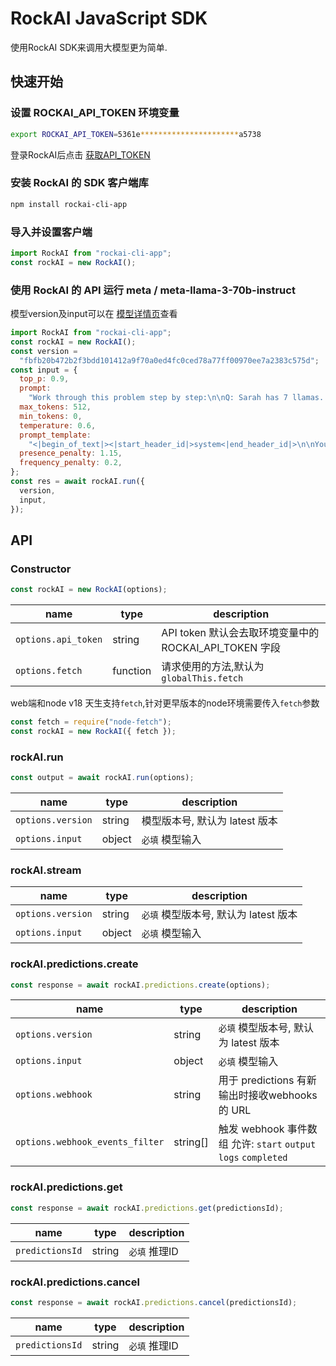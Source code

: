 # RockAI JavaScript SDK

使用RockAI SDK来调用大模型更为简单.

## 快速开始

### 设置 ROCKAI_API_TOKEN 环境变量

```sh
export ROCKAI_API_TOKEN=5361e**********************a5738
```

登录RockAI后点击 [获取API_TOKEN](https://www.rockai.online/setting/token)

### 安装 RockAI 的 SDK 客户端库

```sh
npm install rockai-cli-app
```

### 导入并设置客户端

```javascript
import RockAI from "rockai-cli-app";
const rockAI = new RockAI();
```

### 使用 RockAI 的 API 运行 meta / meta-llama-3-70b-instruct

模型version及input可以在 [模型详情页](https://www.rockai.online/models/meta/meta-llama-3-70b-instruct/)查看

```javascript
import RockAI from "rockai-cli-app";
const rockAI = new RockAI();
const version =
  "fbfb20b472b2f3bdd101412a9f70a0ed4fc0ced78a77ff00970ee7a2383c575d";
const input = {
  top_p: 0.9,
  prompt:
    "Work through this problem step by step:\n\nQ: Sarah has 7 llamas. Her friend gives her 3 more trucks of llamas. Each truck has 5 llamas. How many llamas does Sarah have in total?",
  max_tokens: 512,
  min_tokens: 0,
  temperature: 0.6,
  prompt_template:
    "<|begin_of_text|><|start_header_id|>system<|end_header_id|>\n\nYou are a helpful assistant<|eot_id|><|start_header_id|>user<|end_header_id|>\n\n{prompt}<|eot_id|><|start_header_id|>assistant<|end_header_id|>\n\n",
  presence_penalty: 1.15,
  frequency_penalty: 0.2,
};
const res = await rockAI.run({
  version,
  input,
});
```

## API

### Constructor

```javascript
const rockAI = new RockAI(options);
```

| name                | type     | description                                            |
| ------------------- | -------- | ------------------------------------------------------ |
| `options.api_token` | string   | API token 默认会去取环境变量中的 ROCKAI_API_TOKEN 字段 |
| `options.fetch`     | function | 请求使用的方法,默认为`globalThis.fetch`                |

web端和node v18 天生支持`fetch`,针对更早版本的node环境需要传入`fetch`参数

```javascript
const fetch = require("node-fetch");
const rockAI = new RockAI({ fetch });
```

### rockAI.run

```javascript
const output = await rockAI.run(options);
```

| name              | type   | description                    |
| ----------------- | ------ | ------------------------------ |
| `options.version` | string | 模型版本号, 默认为 latest 版本 |
| `options.input`   | object | `必填` 模型输入                |

### rockAI.stream

| name              | type   | description                           |
| ----------------- | ------ | ------------------------------------- |
| `options.version` | string | `必填` 模型版本号, 默认为 latest 版本 |
| `options.input`   | object | `必填` 模型输入                       |

### rockAI.predictions.create

```javascript
const response = await rockAI.predictions.create(options);
```

| name                            | type     | description                                                      |
| ------------------------------- | -------- | ---------------------------------------------------------------- |
| `options.version`               | string   | `必填` 模型版本号, 默认为 latest 版本                            |
| `options.input`                 | object   | `必填` 模型输入                                                  |
| `options.webhook`               | string   | 用于 predictions 有新输出时接收webhooks的 URL                    |
| `options.webhook_events_filter` | string[] | 触发 webhook 事件数组 允许: `start` `output` ` logs` `completed` |

### rockAI.predictions.get

```javascript
const response = await rockAI.predictions.get(predictionsId);
```

| name            | type   | description   |
| --------------- | ------ | ------------- |
| `predictionsId` | string | `必填` 推理ID |

### rockAI.predictions.cancel

```javascript
const response = await rockAI.predictions.cancel(predictionsId);
```

| name            | type   | description   |
| --------------- | ------ | ------------- |
| `predictionsId` | string | `必填` 推理ID |
